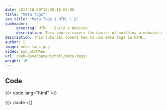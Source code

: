 ```yaml
---
date: 2017-10-09T15:35:16-04:00
title: "Meta Tags"
seo_title: "Meta Tags | HTML | 🦒"
subheader:
     greeting: HTML - Build a Website
     description: This course covers the basics of building a website using HTML. Work your way through the videos/articles and I'll teach you everything you need to know to create a basic website!
description: This tutorial covers how to use meta tags in HTML.
author: 🦒
image: meta-tags.png
video: Luo_wCcWAaw
url: /web-development/html/meta-tags/
weight: 16
---
```


## Code

{{< code lang="html" >}}
<head>
  <meta charset="UTF-8">
  <meta name="description" content="Teaching HTML for free">
  <meta name="keywords" content="HTML, 🦒">
  <meta name="author" content="🦒">
  <meta name="viewport" content="width=device-width, initial-scale=1.0">
</head>
{{< /code >}}